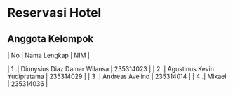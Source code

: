 # Reservasi Hotel

## Anggota Kelompok

| No  | Nama Lengkap                         |     NIM     |

| 1  .| Dionysius Diaz Damar Wilansa         | 235314023   |
| 2  .| Agustinus Kevin Yudipratama          | 235314029   |
| 3  .| Andreas Avelino                      | 235314014   |
| 4  .| Mikael                               | 235314036   |
